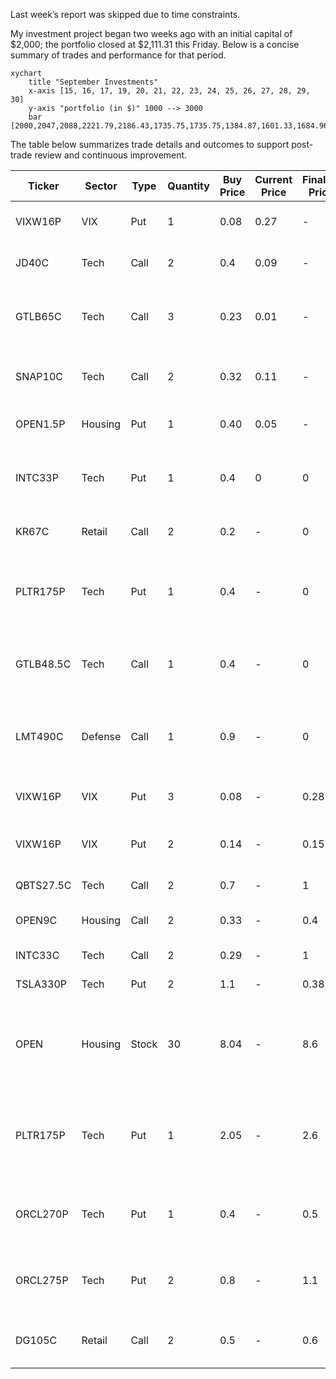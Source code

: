 Last week’s report was skipped due to time constraints. 

My investment project began two weeks ago with an initial capital of $2,000; the portfolio closed at $2,111.31 this Friday. Below is a concise summary of trades and performance for that period.

```mermaid
xychart
    title "September Investments"
    x-axis [15, 16, 17, 19, 20, 21, 22, 23, 24, 25, 26, 27, 28, 29, 30]
    y-axis "portfolio (in $)" 1000 --> 3000
    bar [2000,2047,2088,2221.79,2186.43,1735.75,1735.75,1384.87,1601.33,1684.96,2220.6,2111.3,2111.3]
```

The table below summarizes trade details and outcomes to support post-trade review and continuous improvement.

|Ticker | Sector | Type | Quantity | Buy Price | Current Price | Finalize Price | Cost | Gain | Date Buy | Date Final| P/L(%) | Strategy | Outcome |
|------ | ------ | ---- | -------- | --------- | ------------- | -------------  | ---- | ---- | -------  | --------- | ------ | -------  | ------- |
|VIXW16P|  VIX   | Put  | 1        | 0.08      | 0.27             | -           | 8   | 19 | 237.5 | 9/25 |  - | VIX will be as smooth as my brain  | Let the profit ride |
|JD40C |  Tech   | Call | 2        | 0.4      | 0.09             | -           | 80   | -62 | -77.5 | 9/19 |  - | JD will ride the CHN stock wave | JD is not growing rapidly |
|GTLB65C |  Tech   | Call | 3        | 0.23      | 0.01          | -           | 69   | -66.99 | -95.71 | 9/3 |  - | Gitlab can have shows resilience at the modest sentiment | Wasted |
|SNAP10C |  Tech   | Call | 2        | 0.32      | 0.11          | -           | 64   | -42| -65.63 | 9/22 |  - | Snap Chat might be in the TikTok Deal | Fake News |
|OPEN1.5P | Housing | Put | 1        | 0.40      | 0.05          | -           | 40   | -35| -87.5 | 7/21 |  - | Betting the market crash | should buy cheaper |
|INTC33P| Tech   | Put  | 1        | 0.4       | 0             | 0              | 40   | -40  | 9/25     | 9/26      | -100   | Set back after gain from APPL investment news | Not suprised |
|KR67C  | Retail | Call | 2        | 0.2 | -             | 0              | 40 | -40 |  9/19 | 9/26 | -100 | Retail sector being low for a while  | Not suprised |
|PLTR175P| Tech  | Put | 1         | 0.4       | -             | 0              | 40   | -40  | 9/25     | 9/26      | -100   | Downward pressure after GDP revision  | Should set limit sell price 2x buy price, i.e. 0.8 |
|GTLB48.5C|Tech  | Call | 1 | 0.4 | - | 0  | 40 | -40 | -100  | 9/25 | 9/26 | Gitlab moves higher at modest sentiment | Not suprised |
|LMT490C |Defense| Call | 1 | 0.9 | - | 0  | 90 | -90 | -100  | 9/25 | 9/26 | Europe investment in warefare  | should limit limit sell price 1.5x buy price, 1.e. 1.4 |
|VIXW16P|  VIX   | Put  | 3        | 0.08      | -             | 0.28           | 24   | 60 | 250  | 9/25 | 9/26 | VIX will be as smooth as my brain  | Sold at peak |
|VIXW16P|  VIX   | Put  | 2        | 0.14      | -             | 0.15           | 28   | 30 | 7.15  | 9/25 | 9/26 | VIX high at market, plan to sell low buy lower  | As expected |
|QBTS27.5C | Tech| Call | 2        | 0.7       | -             | 1              | 140  | 60 | 42.86 | 9/25 | 9/26 | -------  | ------- |
|OPEN9C | Housing | Call | 2       | 0.33      | -             | 0.4            | 66   | 14 | 21.22 | --------- | 9/25 | -------  | ------- |
|INTC33C | Tech | Call | 2       | 0.29      | -             | 1            | 58   | 142 | 244.83 | 9/25 | 9/25 | -------  | ------- |
|TSLA330P | Tech | Put | 2       | 1.1      | -             | 0.38          | 220   | -144 | -65.46 | 9/18 | 9/25 | -------  | ------- |
|OPEN | Housing | Stock | 30       | 8.04   | -             | 8.6          | 241.2   | 16.8 | 6.97 | 9/23 | 9/25 | Opendoor stock experienced huge slip, strong sentiment observed  | ------- |
|PLTR175P | Tech | Put | 1       | 2.05   | -             | 2.6          | 205   | 55 | 26.83 | 9/22 | 9/25 | Opendoor stock experienced huge slip, strong sentiment observed  | ------- |
|ORCL270P | Tech | Put | 1       | 0.4   | -             | 0.5          | 40   | 10 | 25 | 9/22 | 9/25 | Oracle normally slide two days after strong gain | ------- |
|ORCL275P | Tech | Put | 2       | 0.8   | -             | 1.1          | 160   | 60 | 37.5 | 9/22 | 9/25 | Oracle normally slide two days after strong gain | ------- |
|DG105C | Retail | Call | 2       | 0.5   | -             | 0.6          | 100   | 20 | 20 | 9/22 | 9/25 | Dollar General raises with VIX| | 




